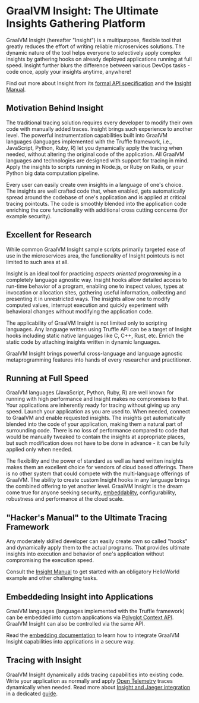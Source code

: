 # GraalVM Insight: The Ultimate Insights Gathering Platform

GraalVM Insight (hereafter "Insight") is a multipurpose, flexible tool that greatly reduces the effort of writing reliable microservices solutions.
The dynamic nature of the tool helps everyone to selectively apply complex insights by gathering hooks on already deployed applications running at full speed.
Insight further blurs the difference between various DevOps tasks - code once, apply your insights anytime, anywhere!

Find out more about Insight from its [formal API specification](https://www.graalvm.org/tools/javadoc/org/graalvm/tools/insight/Insight.html) and the [Insight Manual](Insight-Manual.md).


## Motivation Behind Insight
<!-- ## Any Language and any Framework! -->

The traditional tracing solution requires every developer to modify their own code with manually added traces.
Insight brings such experience to another level.
The powerful instrumentation capabilities built into GraalVM languages (languages implemented with the Truffle framework, i.e., JavaScript, Python, Ruby, R) let you dynamically apply the tracing when needed, without altering the original code of the application.
All GraalVM languages and technologies are designed with support for tracing in mind.
Apply the insights to scripts running in Node.js, or Ruby on Rails, or your Python big data computation pipeline.

Every user can easily create own insights in a language of one's choice.
The insights are well crafted code that, when enabled, gets automatically spread around the codebase of one's application and is applied at critical tracing pointcuts.
The code is smoothly blended into the application code enriching the core functionality with additional cross cutting concerns (for example security).

## Excellent for Research

While common GraalVM Insight sample scripts primarily targeted ease of use in the microservices area, the functionality of Insight pointcuts is not limited to such area at all.

Insight is an ideal tool for practicing *aspects oriented programming* in a completely language agnostic way.
Insight hooks allow detailed access to run-time behavior of a program, enabling one to inspect values, types at invocation or allocation sites, gathering useful information, collecting and presenting it in unrestricted ways.
The insights allow one to modify computed values, interrupt execution and quickly experiment with behavioral changes without modifying the application code.

The applicability of GraalVM Insight is not limited only to scripting languages.
Any language written using Truffle API can be a target of Insight hooks including static native languages like C, C++, Rust, etc.
Enrich the static code by attaching insights written in dynamic languages.

GraalVM Insight brings powerful cross-language and language agnostic metaprogramming features into hands of every researcher and practitioner.

## Running at Full Speed

GraalVM languages (JavaScript, Python, Ruby, R) are well known for running with high performance and Insight makes no compromises to that.
Your applications are inherently ready for tracing without giving up any speed.
Launch your application as you are used to.
When needed, connect to GraalVM and enable requested insights.
The insights get automatically blended into the code of your application, making them a natural part of surrounding code.
There is no loss of performance compared to code that would be manually tweaked to contain the insights at appropriate places, but such modification does not have to be done in advance - it can be fully applied only when needed.

The flexibility and the power of standard as well as hand written insights makes them an excellent choice for vendors of cloud based offerings. 
There is no other system that could compete with the multi-language offerings of GraalVM.
The ability to create custom Insight hooks in any language brings the combined offering to yet another level.
GraalVM Insight is the dream come true for anyone seeking security, [embeddablity](Insight-Embedding.md), configurability, robustness and performance at the cloud scale.

## "Hacker's Manual" to the Ultimate Tracing Framework

Any moderately skilled developer can easily create own so called "hooks" and dynamically apply them to the actual programs.
That provides ultimate insights into execution and behavior of one's application without compromising the execution speed.

Consult the [Insight Manual](Insight-Manual.md) to get started with an obligatory HelloWorld example and other challenging tasks.

## Embeddeding Insight into Applications

GraalVM languages (languages implemented with the Truffle framework) can be embedded into custom applications via [Polyglot Context API](https://www.graalvm.org/sdk/javadoc/org/graalvm/polyglot/Context.html). GraalVM Insight can also be controlled via the same API.

Read the [embedding documentation](Insight-Embedding.md) to learn how to integrate GraalVM Insight capabilities into applications in a secure way.

## Tracing with Insight

GraalVM Insight dynamically adds tracing capabilities into existing code. Write your application as normally and apply [Open Telemetry](https://opentelemetry.io/) traces dynamically when needed.
Read more about [Insight and Jaeger integration](Insight-Tracing.md) in a dedicated [guide](Insight-Tracing.md).
